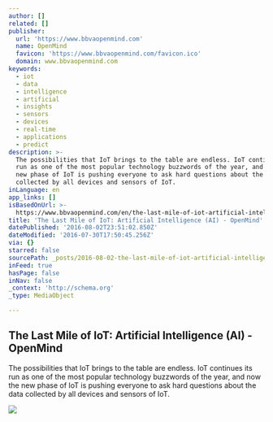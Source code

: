 ```yaml
---
author: []
related: []
publisher:
  url: 'https://www.bbvaopenmind.com'
  name: OpenMind
  favicon: 'https://www.bbvaopenmind.com/favicon.ico'
  domain: www.bbvaopenmind.com
keywords:
  - iot
  - data
  - intelligence
  - artificial
  - insights
  - sensors
  - devices
  - real-time
  - applications
  - predict
description: >-
  The possibilities that IoT brings to the table are endless. IoT continues its
  run as one of the most popular technology buzzwords of the year, and now the
  new phase of IoT is pushing everyone to ask hard questions about the data
  collected by all devices and sensors of IoT.
inLanguage: en
app_links: []
isBasedOnUrl: >-
  https://www.bbvaopenmind.com/en/the-last-mile-of-iot-artificial-intelligence-ai/?utm_source=facebook&utm_medium=techreview&utm_campaign=MITcompany&utm_content=IoTIA
title: 'The Last Mile of IoT: Artificial Intelligence (AI) - OpenMind'
datePublished: '2016-08-02T23:51:02.850Z'
dateModified: '2016-07-30T17:50:45.256Z'
via: {}
starred: false
sourcePath: _posts/2016-08-02-the-last-mile-of-iot-artificial-intelligence-ai-openmin.md
inFeed: true
hasPage: false
inNav: false
_context: 'http://schema.org'
_type: MediaObject

---
```

<article style=""><h1>The Last Mile of IoT: Artificial Intelligence (AI) - OpenMind</h1><p>The possibilities that IoT brings to the table are endless. IoT continues its run as one of the most popular technology buzzwords of the year, and now the new phase of IoT is pushing everyone to ask hard questions about the data collected by all devices and sensors of IoT.</p><img src="https://www.bbvaopenmind.com/wp-content/uploads/2016/01/bbva-openmiind-ahmed-banafa-iot-2016-ppal.jpg" /></article>